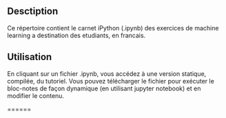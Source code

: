 ## Desctiption

Ce répertoire contient le carnet iPython (.ipynb) des exercices de machine learning a destination des etudiants, en francais.

## Utilisation

En cliquant sur un fichier .ipynb, vous accédez à une version statique, compilée, du tutoriel. Vous pouvez télécharger le fichier pour exécuter le bloc-notes de façon dynamique (en utilisant jupyter notebook) et en modifier le contenu. 

======
